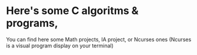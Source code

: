 # Here's some C algoritms & programs,
You can find here some Math projects, IA project, or Ncurses ones
(Ncurses is a visual program display on your terminal)
